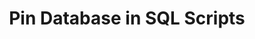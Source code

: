 ---
slug: pin-database
version: v1.280.0
title: Pin Database in SQL Scripts
tags: ['Script editor', 'SQL']
video: /videos/pin_database.mp4
description: Pin database resource path directly within a SQL script instead of filling it through the UI.
features:
  [
    'Use "-- database resource_path" in your script.',
    'Works with PostgreSQL, MySQL, BigQuery, Snowflake, MS SQL, GraphQL.'
  ]
docs: /docs/getting_started/scripts_quickstart/sql
---